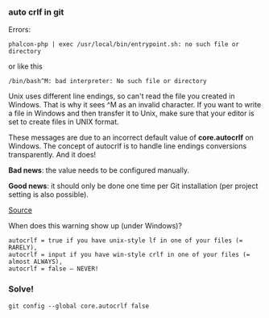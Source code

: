 ### auto crlf in git

Errors:
```
phalcon-php | exec /usr/local/bin/entrypoint.sh: no such file or directory
```
or like this
```
/bin/bash^M: bad interpreter: No such file or directory
```

Unix uses different line endings, so can't read the file you created in Windows. That is why it sees ^M as an invalid character.
If you want to write a file in Windows and then transfer it to Unix, make sure that your editor is set to create files in UNIX format.

These messages are due to an incorrect default value of **core.autocrlf** on Windows.
The concept of autocrlf is to handle line endings conversions transparently. And it does!

**Bad news**: the value needs to be configured manually.

**Good news**: it should only be done one time per Git installation (per project setting is also possible).

[Source](https://stackoverflow.com/questions/1967370/git-replacing-lf-with-crlf)

When does this warning show up (under Windows)?

    autocrlf = true if you have unix-style lf in one of your files (= RARELY),
    autocrlf = input if you have win-style crlf in one of your files (= almost ALWAYS),
    autocrlf = false – NEVER!

### Solve!
```shell
git config --global core.autocrlf false
```
